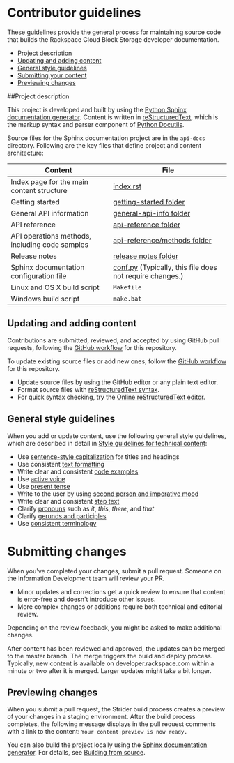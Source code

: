 # Contributor guidelines

These guidelines provide the general process for maintaining source code that builds the 
Rackspace Cloud Block Storage developer documentation. 

- [Project description](#project-description)
- [Updating and adding content](#updating-and-adding-content)
- [General style guidelines](#general-style-guidelines)
- [Submitting your content](#submitting-changes)
- [Previewing changes](#previewing-changes)

##Project description
<!-- Provide as little or as much information about architecture as needed to help 
contributors figure out which file to update.-->

This project is developed and built by using the 
[Python Sphinx documentation generator](http://sphinx-doc.org/). Content is 
written in [reStructuredText](http://sphinx-doc.org/rest.html), which is the markup syntax and 
parser component of [Python Docutils](http://docutils.sourceforge.net/index.html).

Source files for the Sphinx documentation project are in the ``api-docs`` directory. 
Following are the key files that define project and content architecture: 

Content | File
--- | ---
|Index page for the main content structure| [index.rst](https://github.com/rackerlabs/docs-cloud-block-storage/blob/master/api-docs/index.rst)
|Getting started|[getting-started folder](https://github.com/rackerlabs/docs-cloud-block-storage/blob/master/api-docs/getting-started)
|General API information|[general-api-info folder](https://github.com/rackerlabs/docs-cloud-block-storage/blob/master/api-docs/general-api-info)
|API reference|[api-reference folder](https://github.com/rackerlabs/docs-cloud-block-storage/blob/master/api-docs/api-reference)
|API operations methods, including code samples|[api-reference/methods folder](https://github.com/rackerlabs/docs-cloud-block-storage/tree/master/api-docs/api-reference/methods) 
|Release notes|[release notes folder](https://github.com/rackerlabs/docs-cloud-block-storage/tree/master/api-docs/release-notes)
|Sphinx documentation configuration file| [conf.py](https://github.com/rackerlabs/docs-cloud-block-storage/blob/master/api-docs/conf.py) (Typically, this file does not require changes.)
|Linux and OS X build script|``Makefile``|
|Windows build script|``make.bat``|


## Updating and adding content

Contributions are submitted, reviewed, and accepted by using GitHub pull requests, following the [GitHub workflow](GITHUBING.md) for this repository. 

To update existing source files or add new ones, follow the [GitHub workflow](GITHUBING.md) for this repository.

* Update source files by using the GitHub editor or any plain text editor.
* Format source files with 
  [reStructuredText syntax](http://www.sphinx-doc.org/en/stable/rest.html).  
* For quick syntax checking, try the 
[Online reStructuredText editor](http://rst.ninjs.org/). 

## General style guidelines

When you add or update content, use the following general style guidelines, which are 
described in detail in [Style guidelines for technical content](http://rackerlabs.github.io/docs-rackspace/style-guide/index.html):

- Use [sentence-style capitalization](http://rackerlabs.github.io/docs-rackspace/style-guide/a-l-style-guidelines.html#titles-and-headings) for titles and headings
- Use consistent [text formatting](http://rackerlabs.github.io/docs-rackspace/style-guide/m-z-style-guidelines.html#text-formatting)
- Write clear and consistent [code examples](http://rackerlabs.github.io/docs-rackspace/style-guide/a-l-style-guidelines.html#code-examples)
- Use [active voice](http://rackerlabs.github.io/docs-rackspace/style-guide/basic-writing-guidelines.html#use-active-voice)
- Use [present tense](http://rackerlabs.github.io/docs-rackspace/style-guide/basic-writing-guidelines.html#use-present-tense)
- Write to the user by using [second person and imperative mood](http://rackerlabs.github.io/docs-rackspace/style-guide/basic-writing-guidelines.html#write-to-the-user-by-using-second-person-and-imperative-mood)
- Write clear and consistent [step text](http://rackerlabs.github.io/docs-rackspace/style-guide/m-z-style-guidelines.html#tasks-and-procedures)
- Clarify [pronouns](http://rackerlabs.github.io/docs-rackspace/style-guide/basic-writing-guidelines.html#clarify-pronouns) such as *it*, *this*, *there*, and *that*
- Clarify [gerunds and participles](http://rackerlabs.github.io/docs-rackspace/style-guide/basic-writing-guidelines.html#clarify-gerunds-and-participles)
- Use [consistent terminology](http://rackerlabs.github.io/docs-rackspace/style-guide/basic-writing-guidelines.html#use-consistent-terminology)

<!-- Adding build from source guidelines until we can provide a link to automated gh-pages 
output, or to the staging URL that Ash is working on. 
--> 

# Submitting changes

When you've completed your changes, submit a pull request. Someone on the Information Development team will review your PR.
- Minor updates and corrections get a quick review to ensure that content is error-free and doesn't introduce other issues.
- More complex changes or additions require both technical and editorial review. 

Depending on the review feedback, you might be asked to make additional changes. 

After content has been reviewed and approved, the updates can be merged to the master branch. The merge triggers the build and 
deploy process. Typically, new content is available on developer.rackspace.com within a minute or two after it is merged. Larger 
updates might take a bit longer.

## Previewing changes

When you submit a pull request, the Strider build process creates a preview of your changes in a staging environment. 
After the build process completes, the following message displays in the pull request comments with a link to the content: ``Your content preview is now ready.``

You can also build the project locally using the [Sphinx documentation generator](http://sphinx-doc.org/). For details, see 
[Building from source](https://github.com/rackerlabs/docs-rackspace/blob/master/doc/tools/build-from-source.rst).
